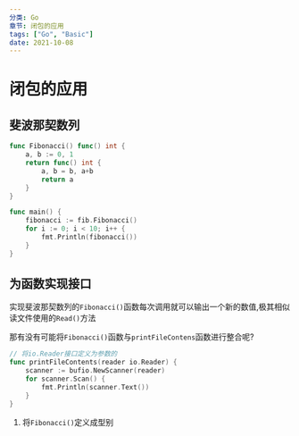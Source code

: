 ```yaml
---
分类: Go
章节: 闭包的应用
tags: ["Go", "Basic"]
date: 2021-10-08
---
```


# 闭包的应用

## 斐波那契数列

```go
func Fibonacci() func() int {
	a, b := 0, 1
	return func() int {
		a, b = b, a+b
		return a
	}
}

func main() {
	fibonacci := fib.Fibonacci()
	for i := 0; i < 10; i++ {
		fmt.Println(fibonacci())
	}
}
```

## 为函数实现接口

实现斐波那契数列的`Fibonacci()`函数每次调用就可以输出一个新的数值,极其相似读文件使用的`Read()`方法

那有没有可能将`Fibonacci()`函数与`printFileContens`函数进行整合呢?

```go
// 将io.Reader接口定义为参数的
func printFileContents(reader io.Reader) {
	scanner := bufio.NewScanner(reader)
	for scanner.Scan() {
		fmt.Println(scanner.Text())
	}
}
```

1. 将`Fibonacci()`定义成型别

```go

```
